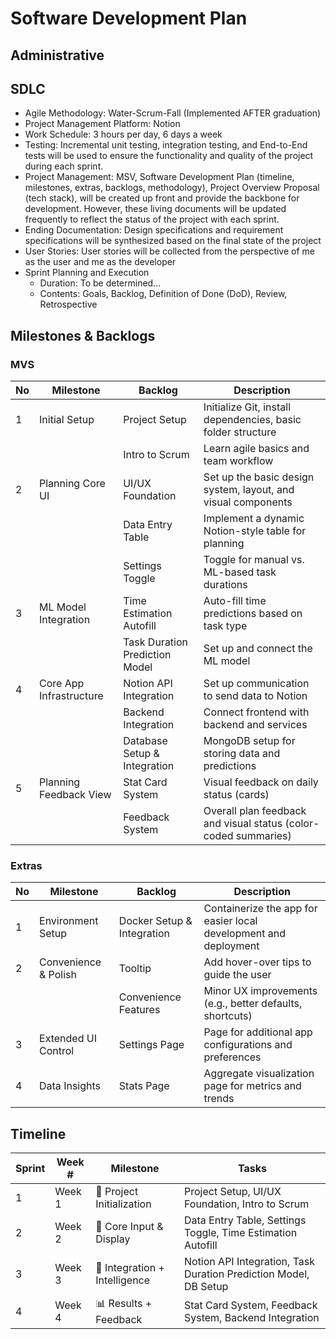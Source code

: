 # Software Development Plan

## Administrative


## SDLC
* Agile Methodology: Water-Scrum-Fall (Implemented AFTER graduation)
* Project Management Platform: Notion
* Work Schedule: 3 hours per day, 6 days a week
* Testing: Incremental unit testing, integration testing, and End-to-End tests will be used to ensure the functionality and quality of the project during each sprint.
* Project Management: MSV, Software Development Plan (timeline, milestones, extras, backlogs, methodology), Project Overview Proposal (tech stack), will be created up front and provide the backbone for development. However, these living documents will be updated frequently to reflect the status of the project with each sprint.
* Ending Documentation: Design specifications and requirement specifications will be synthesized based on the final state of the project
* User Stories: User stories will be collected from the perspective of me as the user and me as the developer
* Sprint Planning and Execution
  * Duration: To be determined...
  * Contents: Goals, Backlog, Definition of Done (DoD), Review, Retrospective


## Milestones & Backlogs
### MVS
| No | Milestone               | Backlog                          | Description                                                                 |
|----|-------------------------|-----------------------------------|-----------------------------------------------------------------------------|
| 1  | Initial Setup           | Project Setup                     | Initialize Git, install dependencies, basic folder structure               |
|    |                         | Intro to Scrum                    | Learn agile basics and team workflow                                       |
| 2  | Planning Core UI        | UI/UX Foundation                  | Set up the basic design system, layout, and visual components              |
|    |                         | Data Entry Table                  | Implement a dynamic Notion-style table for planning                        |
|    |                         | Settings Toggle                   | Toggle for manual vs. ML-based task durations                              |
| 3  | ML Model Integration    | Time Estimation Autofill          | Auto-fill time predictions based on task type                              |
|    |                         | Task Duration Prediction Model    | Set up and connect the ML model                                            |
| 4  | Core App Infrastructure | Notion API Integration            | Set up communication to send data to Notion                                |
|    |                         | Backend Integration               | Connect frontend with backend and services                                 |
|    |                         | Database Setup & Integration      | MongoDB setup for storing data and predictions                             |
| 5  | Planning Feedback View  | Stat Card System                  | Visual feedback on daily status (cards)                                    |
|    |                         | Feedback System                   | Overall plan feedback and visual status (color-coded summaries)            |


### Extras
| No | Milestone              | Backlog                    | Description                                                       |
|----|------------------------|----------------------------|-------------------------------------------------------------------|
| 1  | Environment Setup      | Docker Setup & Integration | Containerize the app for easier local development and deployment  |
| 2  | Convenience & Polish   | Tooltip                    | Add hover-over tips to guide the user                             |
|    |                        | Convenience Features       | Minor UX improvements (e.g., better defaults, shortcuts)          |
| 3  | Extended UI Control    | Settings Page              | Page for additional app configurations and preferences            |
| 4  | Data Insights          | Stats Page                 | Aggregate visualization page for metrics and trends               |


## Timeline
| Sprint | Week # | Milestone                         | Tasks                                                                 |
|--------|--------|-----------------------------------|-----------------------------------------------------------------------|
| 1      | Week 1 | 🔧 Project Initialization          | Project Setup, UI/UX Foundation, Intro to Scrum                      |
| 2      | Week 2 | 🧾 Core Input & Display            | Data Entry Table, Settings Toggle, Time Estimation Autofill          |
| 3      | Week 3 | 🔗 Integration + Intelligence      | Notion API Integration, Task Duration Prediction Model, DB Setup     |
| 4      | Week 4 | 📊 Results + Feedback              | Stat Card System, Feedback System, Backend Integration               |
